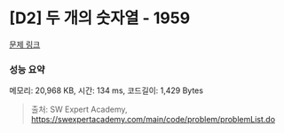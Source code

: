 # [D2] 두 개의 숫자열 - 1959 

[문제 링크](https://swexpertacademy.com/main/code/problem/problemDetail.do?contestProbId=AV5PpoFaAS4DFAUq) 

### 성능 요약

메모리: 20,968 KB, 시간: 134 ms, 코드길이: 1,429 Bytes



> 출처: SW Expert Academy, https://swexpertacademy.com/main/code/problem/problemList.do